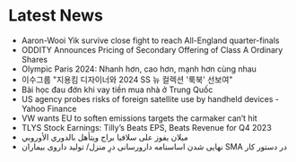# Latest News
-  Aaron-Wooi Yik survive close fight to reach All-England quarter-finals
-  ODDITY Announces Pricing of Secondary Offering of Class A Ordinary Shares
-  Olympic Paris 2024: Nhanh hơn, cao hơn, mạnh hơn cùng nhau
-  이수그룹 "지용킴 디자이너와 2024 SS 뉴 컬렉션 '룩북' 선보여"
-  Bài học đau đớn khi vay tiền mua nhà ở Trung Quốc
-  US agency probes risks of foreign satellite use by handheld devices - Yahoo Finance
-  VW wants EU to soften emissions targets the carmaker can’t hit
-  TLYS Stock Earnings: Tilly’s Beats EPS, Beats Revenue for Q4 2023
-  ميلان يفوز على سلافيا براج ويتأهل بالدوري الأوروبي
-  نهایی شدن اساسنامه دارورسانی درِ منزل/ تولید داروی بیماران SMA در دستور کار
